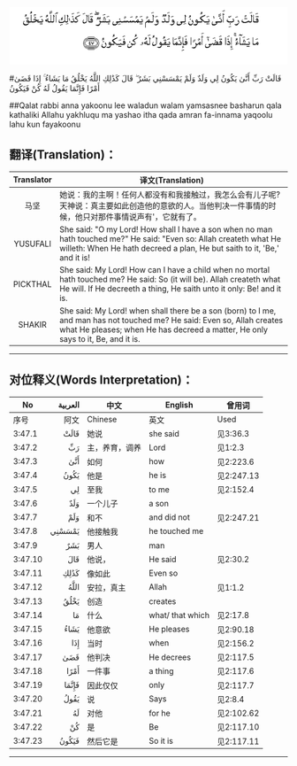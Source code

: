![003:047](images/003_047.gif)

#قَالَتْ رَبِّ أَنَّىٰ يَكُونُ لِي وَلَدٌ وَلَمْ يَمْسَسْنِي بَشَرٌ ۖ قَالَ كَذَٰلِكِ اللَّهُ يَخْلُقُ مَا يَشَاءُ ۚ إِذَا قَضَىٰ أَمْرًا فَإِنَّمَا يَقُولُ لَهُ كُنْ فَيَكُونُ

##Qalat rabbi anna yakoonu lee waladun walam yamsasnee basharun qala kathaliki Allahu yakhluqu ma yashao itha qada amran fa-innama yaqoolu lahu kun fayakoonu 

## 翻译(Translation)：

| Translator | 译文(Translation)                                            |
| :--------: | ------------------------------------------------------------ |
|    马坚    | 她说：我的主啊！任何人都没有和我接触过，我怎么会有儿子呢? 天神说：真主要如此创造他的意欲的人。当他判决一件事情的时候，他只对那件事情说声有'，它就有了。 |
|  YUSUFALI  | She said: "O my Lord! How shall I have a son when no man hath touched me?" He said: "Even so: Allah createth what He willeth: When He hath decreed a plan, He but saith to it, 'Be,' and it is! |
|  PICKTHAL  | She said: My Lord! How can I have a child when no mortal hath touched me? He said: So (it will be). Allah createth what He will. If He decreeth a thing, He saith unto it only: Be! and it is. |
|   SHAKIR   | She said: My Lord! when shall there be a son (born) to I me, and man has not touched me? He said: Even so, Allah creates what He pleases; when He has decreed a matter, He only says to it, Be, and it is. |

---

## 对位释义(Words Interpretation)：

| No   | العربية | 中文    | English | 曾用词 |
| ---- | ------: | ------- | ------- | ------ |
| 序号 |    阿文 | Chinese | 英文    | Used   |
| 3:47.1  | قَالَتْ   | 她说           | she said         | 见3:36.3   |
| 3:47.2  | رَبِّ     | 主，养育，调养 | Lord             | 见1:2.3    |
| 3:47.3  | أَنَّىٰ    | 如何           | how              | 见2:223.6  |
| 3:47.4  | يَكُونُ   | 他是           | he is            | 见2:247.13 |
| 3:47.5  | لِي     | 至我           | to me            | 见2:152.4  |
| 3:47.6  | وَلَدٌ    | 一个儿子       | a son            |            |
| 3:47.7  | وَلَمْ    | 和不           | and did not      | 见2:247.21 |
| 3:47.8  | يَمْسَسْنِي | 他接触我       | he touched me    |            |
| 3:47.9  | بَشَرٌ    | 男人           | man              |            |
| 3:47.10 | قَالَ    | 他说，         | He said          | 见2:30.2   |
| 3:47.11 | كَذَٰلِكِ   | 像如此         | Even so          |            |
| 3:47.12 | اللَّهُ   | 安拉，真主     | Allah            | 见1:1.2    |
| 3:47.13 | يَخْلُقُ   | 创造           | creates          |            |
| 3:47.14 | مَا     | 什么           | what/ that which | 见2:17.8   |
| 3:47.15 | يَشَاءُ   | 他意欲         | He pleases       | 见2:90.18  |
| 3:47.16 | إِذَا    | 当时           | when             | 见2:156.2  |
| 3:47.17 | قَضَىٰ    | 他判决         | He decrees       | 见2:117.5  |
| 3:47.18 | أَمْرًا   | 一件事         | a thing          | 见2:117.6  |
| 3:47.19 | فَإِنَّمَا  | 因此仅仅       | only             | 见2:117.7  |
| 3:47.20 | يَقُولُ   | 说             | Says             | 见2:8.4    |
| 3:47.21 | لَهُ     | 对他           | for he           | 见2:102.62 |
| 3:47.22 | كُنْ     | 是             | Be               | 见2:117.10 |
| 3:47.23 | فَيَكُونُ  | 然后它是       | So it is         | 见2:117.11 |

---

